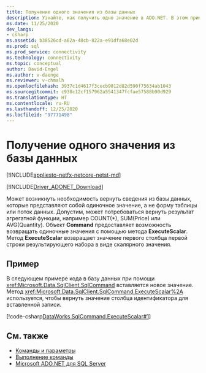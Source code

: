 ```yaml
---
title: Получение одного значения из базы данных
description: Узнайте, как получить одно значение в ADO.NET. В этом примере кода возвращается значение из столбца идентификаторов для вставленной записи.
ms.date: 11/25/2020
dev_langs:
- csharp
ms.assetid: b38526cd-a62a-48cb-822a-e91dfa68e02d
ms.prod: sql
ms.prod_service: connectivity
ms.technology: connectivity
ms.topic: conceptual
author: David-Engel
ms.author: v-daenge
ms.reviewer: v-chmalh
ms.openlocfilehash: 3937c1d4617f3cecb9012d82d590f75634ab1043
ms.sourcegitcommit: c938c12cf157962a5541347fcfae57588b90d929
ms.translationtype: HT
ms.contentlocale: ru-RU
ms.lasthandoff: 12/25/2020
ms.locfileid: "97771498"
---
```

# <a name="obtaining-a-single-value-from-a-database"></a>Получение одного значения из базы данных

[!INCLUDE[appliesto-netfx-netcore-netst-md](../../includes/appliesto-netfx-netcore-netst-md.md)]

[!INCLUDE[Driver_ADONET_Download](../../includes/driver_adonet_download.md)]

Может возникнуть необходимость вернуть сведения из базы данных, которые представляют собой одиночное значение, а не форму таблицы или поток данных. Допустим, может потребоваться вернуть результат агрегатной функции, например COUNT(\*), SUM(Price) или AVG(Quantity). Объект **Command** предоставляет возможность возвращать одиночные значения с помощью метода **ExecuteScalar**. Метод **ExecuteScalar** возвращает значение первого столбца первой строки результирующего набора в виде скалярного значения.

## <a name="example"></a>Пример

В следующем примере кода в базу данных при помощи <xref:Microsoft.Data.SqlClient.SqlCommand> вставляется новое значение. Метод <xref:Microsoft.Data.SqlClient.SqlCommand.ExecuteScalar%2A> используется, чтобы вернуть значение столбца идентификатора для вставленной записи.

[!code-csharp[DataWorks SqlCommand.ExecuteScalar#1](~/../sqlclient/doc/samples/SqlCommand_ExecuteScalar_Return_Id.cs#1)]

## <a name="see-also"></a>См. также

- [Команды и параметры](commands-parameters.md)
- [Выполнение команды](execute-command.md)
- [Microsoft ADO.NET для SQL Server](microsoft-ado-net-sql-server.md)

